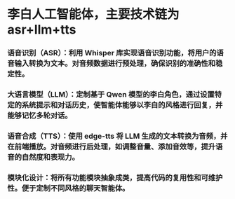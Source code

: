 # 李白人工智能体，主要技术链为asr+llm+tts
### 语音识别（ASR）：利用 Whisper 库实现语音识别功能，将用户的语音输入转换为文本。对音频数据进行预处理，确保识别的准确性和稳定性。
### 大语言模型（LLM）：定制基于 Qwen 模型的李白角色，通过设置特定的系统提示和对话历史，使智能体能够以李白的风格进行回复，并能够记忆多轮对话。
### 语音合成（TTS）：使用 edge-tts 将 LLM 生成的文本转换为音频，并在前端播放。对音频进行后处理，如调整音量、添加音效等，提升语音的自然度和表现力。
### 模块化设计：将所有功能模块抽象成类，提高代码的复用性和可维护性。便于定制不同风格的聊天智能体。

